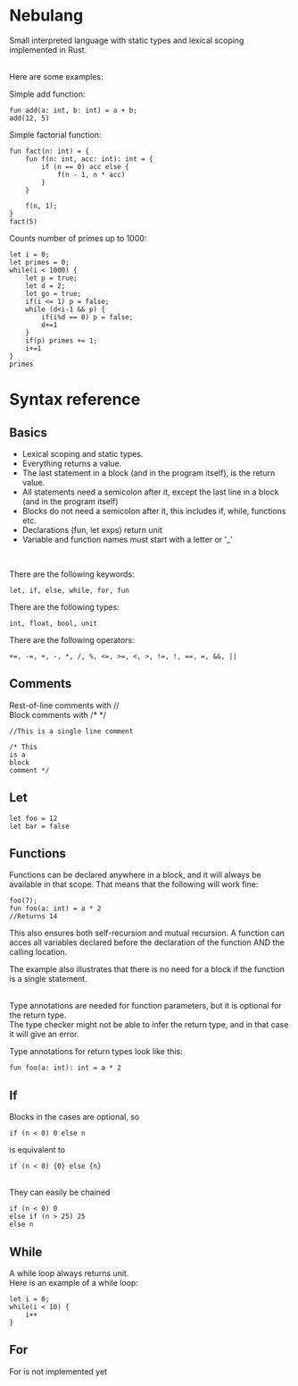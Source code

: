 # Nebulang
Small interpreted language with static types and lexical scoping implemented in Rust.

<br>
Here are some examples:

Simple add function:

    fun add(a: int, b: int) = a + b;
    add(12, 5)

Simple factorial function:

    fun fact(n: int) = {
        fun f(n: int, acc: int): int = {
            if (n == 0) acc else {
                f(n - 1, n * acc)
            }
        }

        f(n, 1);
    }
    fact(5)
    
Counts number of primes up to 1000:

    let i = 0;
    let primes = 0;
    while(i < 1000) {
        let p = true;
        let d = 2;
        let go = true;
        if(i <= 1) p = false;
        while (d<i-1 && p) {
            if(i%d == 0) p = false;
            d+=1
        }
        if(p) primes += 1;
        i+=1
    }
    primes
    
# Syntax reference
## Basics
- Lexical scoping and static types.
- Everything returns a value.
- The last statement in a block (and in the program itself), is the return value.
- All statements need a semicolon after it, except the last line in a block (and in the program itself)
- Blocks do not need a semicolon after it, this includes if, while, functions etc.
- Declarations (fun, let exps) return unit
- Variable and function names must start with a letter or '_'

<br>

There are the following keywords:
<br>

    let, if, else, while, for, fun
      
There are the following types:
<br>

    int, float, bool, unit

There are the following operators:
<br>

    +=, -=, +, -, *, /, %, <=, >=, <, >, !=, !, ==, =, &&, ||

## Comments
Rest-of-line comments with // <br>
Block comments with /* */
<br>

    //This is a single line comment

    /* This
    is a
    block 
    comment */
## Let
    let foo = 12
    let bar = false

## Functions
Functions can be declared anywhere in a block, and it will always be available in that scope. That means that the following will work fine:

    foo(7);
    fun foo(a: int) = a * 2
    //Returns 14

This also ensures both self-recursion and mutual recursion. A function can acces all variables declared before the declaration of the function AND the calling location.

The example also illustrates that there is no need for a block if the function is a single statement.

<br>
Type annotations are needed for function parameters, but it is optional for the return type.
<br> The type checker might not be able to infer the return type, and in that case it will give an error.

Type annotations for return types look like this:

    fun foo(a: int): int = a * 2
## If
Blocks in the cases are optional, so

    if (n < 0) 0 else n
    
is equivalent to

    if (n < 0) {0} else {n}

<br>
They can easily be chained

    if (n < 0) 0
    else if (n > 25) 25
    else n
## While
A while loop always returns unit.
<br>
Here is an example of a while loop:

    let i = 0;
    while(i < 10) {
        i++
    }
## For
For is not implemented yet
